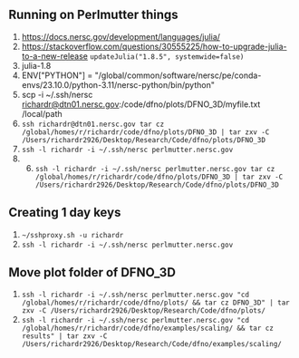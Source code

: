 ## Running on Perlmutter things

1. https://docs.nersc.gov/development/languages/julia/
2. https://stackoverflow.com/questions/30555225/how-to-upgrade-julia-to-a-new-release `updateJulia("1.8.5", systemwide=false)`
3. julia-1.8
4. ENV["PYTHON"] = "/global/common/software/nersc/pe/conda-envs/23.10.0/python-3.11/nersc-python/bin/python"
5. scp -i ~/.ssh/nersc richardr@dtn01.nersc.gov:/code/dfno/plots/DFNO_3D/myfile.txt /local/path
6. `ssh richardr@dtn01.nersc.gov tar cz /global/homes/r/richardr/code/dfno/plots/DFNO_3D | tar zxv -C /Users/richardr2926/Desktop/Research/Code/dfno/plots/DFNO_3D`
7. `ssh -l richardr -i ~/.ssh/nersc perlmutter.nersc.gov`
8. 6. `ssh -l richardr -i ~/.ssh/nersc perlmutter.nersc.gov tar cz /global/homes/r/richardr/code/dfno/plots/DFNO_3D | tar zxv -C /Users/richardr2926/Desktop/Research/Code/dfno/plots/DFNO_3D`

## Creating 1 day keys

1. `~/sshproxy.sh -u richardr`
2. `ssh -l richardr -i ~/.ssh/nersc perlmutter.nersc.gov`

## Move plot folder of DFNO_3D

1. `ssh -l richardr -i ~/.ssh/nersc perlmutter.nersc.gov "cd /global/homes/r/richardr/code/dfno/plots/ && tar cz DFNO_3D" | tar zxv -C /Users/richardr2926/Desktop/Research/Code/dfno/plots/`
2. `ssh -l richardr -i ~/.ssh/nersc perlmutter.nersc.gov "cd /global/homes/r/richardr/code/dfno/examples/scaling/ && tar cz results" | tar zxv -C /Users/richardr2926/Desktop/Research/Code/dfno/examples/scaling/`
